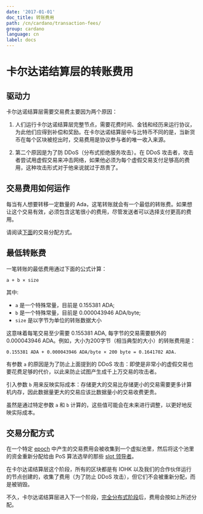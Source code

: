 ```yaml
---
date: '2017-01-01'
doc_title: 转账费用
path: /cn/cardano/transaction-fees/
group: cardano
language: cn
label: docs
---
```


# 卡尔达诺结算层的转账费用

## 驱动力

卡尔达诺结算层需要交易费主要因为两个原因：

1. 人们运行卡尔达诺结算层完整节点，需要花费时间、金钱和经历来运行协议，为此他们应得到补偿和奖励。在卡尔达诺结算层中与比特币不同的是，当新货币在每个区块被挖出时，交易费用是协议参与者的唯一收入来源。

2. 第二个原因是为了防 DDoS（分布式拒绝服务攻击）。在 DDoS 攻击者，攻击者尝试用虚假交易来冲击网络，如果他必须为每个虚假交易支付足够高的费用，这种攻击形式对于他来说就过于昂贵了。


## 交易费用如何运作

每当有人想要转移一定数量的 Ada，这笔转账就会有一个最低的转账费。如果想让这个交易有效，必须包含这笔很小的费用，尽管发送者可以选择支付更高的费用。

请阅读[下面](#transaction-fees-distribution)的交易分配方式。


## 最低转账费

一笔转账的最低费用通过下面的公式计算：


```
a + b × size
```

其中:

* `a` 是一个特殊常量，目前是 0.155381 ADA;
* `b` 是一个特殊常量，目前是 0.000043946 ADA/byte;
* `size` 是以字节为单位的转账数据大小


这意味着每笔交易至少需要 0.155381 ADA, 每字节的交易需要额外的 0.000043946 ADA。例如，大小为200字节（相当典型的大小）的转账费用是：

```
0.155381 ADA + 0.000043946 ADA/byte × 200 byte = 0.1641702 ADA.
```

有参数 `a` 的原因是为了防止上面提到的 DDoS 攻击：即使是非常小的虚假交易也要花费足够的代价，以此来防止试图产生成千上万交易的攻击者。

引入参数 `b` 用来反映实际成本：存储更大的交易比存储更小的交易需要更多计算机内存，因此数据量更大的交易应该比数据量小的交易收费更贵。

虽然是通过特定参数 `a` 和 `b` 计算的，这些值可能会在未来进行调整，以更好地反映实际成本。

## 交易分配方式

在一个特定 [epoch](http://cardanodocs.com/glossary/cn/#epoch) 中产生的交易费用会被收集到一个虚拟池里，然后将这个池里的资金重新分配给由 PoS 算法选举的那些 [slot 领导者](https://cardanodocs.com/glossary/cn/#slot-leader)。

在卡尔达诺结算层这个阶段，所有的区块都是有 IOHK 以及我们的合作伙伴运行的节点创建的，收集了费用（为了防止 DDoS 攻击），但它们不会被重新分配，而是被销毁。


不久，卡尔达诺结算层进入下一个阶段，[完全分布式阶段](https://cardanoroadmap.com/)后，费用会按如上所述分配。

